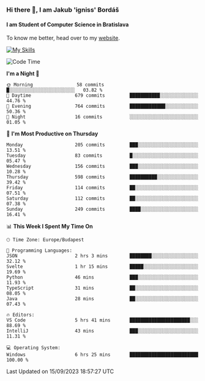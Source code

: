 ### Hi there 👋, I am Jakub 'igniss' Bordáš

#### I am Student of Computer Science in Bratislava
To know me better, head over to my [website](https://bordas.sk).

[![My Skills](https://skillicons.dev/icons?i=js,html,css,figma,svelte,java,kotlin,python,postgresql,typescript,nest,nodejs)](https://bordas.sk)


<!--START_SECTION:waka-->
![Code Time](http://img.shields.io/badge/Code%20Time-1%2C205%20hrs%2039%20mins-blue)

**I'm a Night 🦉** 

```text
🌞 Morning                58 commits          █░░░░░░░░░░░░░░░░░░░░░░░░   03.82 % 
🌆 Daytime                679 commits         ███████████░░░░░░░░░░░░░░   44.76 % 
🌃 Evening                764 commits         █████████████░░░░░░░░░░░░   50.36 % 
🌙 Night                  16 commits          ░░░░░░░░░░░░░░░░░░░░░░░░░   01.05 % 
```
📅 **I'm Most Productive on Thursday** 

```text
Monday                   205 commits         ███░░░░░░░░░░░░░░░░░░░░░░   13.51 % 
Tuesday                  83 commits          █░░░░░░░░░░░░░░░░░░░░░░░░   05.47 % 
Wednesday                156 commits         ███░░░░░░░░░░░░░░░░░░░░░░   10.28 % 
Thursday                 598 commits         ██████████░░░░░░░░░░░░░░░   39.42 % 
Friday                   114 commits         ██░░░░░░░░░░░░░░░░░░░░░░░   07.51 % 
Saturday                 112 commits         ██░░░░░░░░░░░░░░░░░░░░░░░   07.38 % 
Sunday                   249 commits         ████░░░░░░░░░░░░░░░░░░░░░   16.41 % 
```


📊 **This Week I Spent My Time On** 

```text
🕑︎ Time Zone: Europe/Budapest

💬 Programming Languages: 
JSON                     2 hrs 3 mins        ████████░░░░░░░░░░░░░░░░░   32.12 % 
Svelte                   1 hr 15 mins        █████░░░░░░░░░░░░░░░░░░░░   19.69 % 
Python                   46 mins             ███░░░░░░░░░░░░░░░░░░░░░░   11.93 % 
TypeScript               31 mins             ██░░░░░░░░░░░░░░░░░░░░░░░   08.05 % 
Java                     28 mins             ██░░░░░░░░░░░░░░░░░░░░░░░   07.43 % 

🔥 Editors: 
VS Code                  5 hrs 41 mins       ██████████████████████░░░   88.69 % 
IntelliJ                 43 mins             ███░░░░░░░░░░░░░░░░░░░░░░   11.31 % 

💻 Operating System: 
Windows                  6 hrs 25 mins       █████████████████████████   100.00 % 
```


 Last Updated on 15/09/2023 18:57:27 UTC
<!--END_SECTION:waka-->

